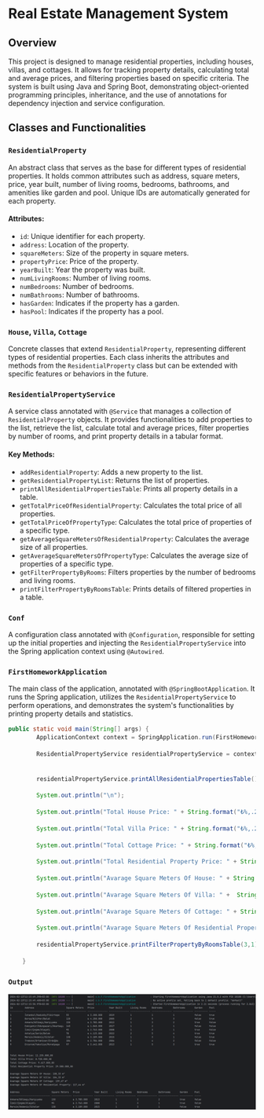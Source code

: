 
# Real Estate Management System

## Overview
This project is designed to manage residential properties, including houses, villas, and cottages. It allows for tracking property details, calculating total and average prices, and filtering properties based on specific criteria. The system is built using Java and Spring Boot, demonstrating object-oriented programming principles, inheritance, and the use of annotations for dependency injection and service configuration.

## Classes and Functionalities

### `ResidentialProperty`
An abstract class that serves as the base for different types of residential properties. It holds common attributes such as address, square meters, price, year built, number of living rooms, bedrooms, bathrooms, and amenities like garden and pool. Unique IDs are automatically generated for each property.

#### Attributes:
- `id`: Unique identifier for each property.
- `address`: Location of the property.
- `squareMeters`: Size of the property in square meters.
- `propertyPrice`: Price of the property.
- `yearBuilt`: Year the property was built.
- `numLivingRooms`: Number of living rooms.
- `numBedrooms`: Number of bedrooms.
- `numBathrooms`: Number of bathrooms.
- `hasGarden`: Indicates if the property has a garden.
- `hasPool`: Indicates if the property has a pool.

### `House`, `Villa`, `Cottage`
Concrete classes that extend `ResidentialProperty`, representing different types of residential properties. Each class inherits the attributes and methods from the `ResidentialProperty` class but can be extended with specific features or behaviors in the future.

### `ResidentialPropertyService`
A service class annotated with `@Service` that manages a collection of `ResidentialProperty` objects. It provides functionalities to add properties to the list, retrieve the list, calculate total and average prices, filter properties by number of rooms, and print property details in a tabular format.

#### Key Methods:
- `addResidentialProperty`: Adds a new property to the list.
- `getResidentialPropertyList`: Returns the list of properties.
- `printAllResidentialPropertiesTable`: Prints all property details in a table.
- `getTotalPriceOfResidentialProperty`: Calculates the total price of all properties.
- `getTotalPriceOfPropertyType`: Calculates the total price of properties of a specific type.
- `getAverageSquareMetersOfResidentialProperty`: Calculates the average size of all properties.
- `getAverageSquareMetersOfPropertyType`: Calculates the average size of properties of a specific type.
- `getFilterPropertyByRooms`: Filters properties by the number of bedrooms and living rooms.
- `printFilterPropertyByRoomsTable`: Prints details of filtered properties in a table.

### `Conf`
A configuration class annotated with `@Configuration`, responsible for setting up the initial properties and injecting the `ResidentialPropertyService` into the Spring application context using `@Autowired`.

### `FirstHomeworkApplication`
The main class of the application, annotated with `@SpringBootApplication`. It runs the Spring application, utilizes the `ResidentialPropertyService` to perform operations, and demonstrates the system's functionalities by printing property details and statistics.
```java
public static void main(String[] args) {
		ApplicationContext context = SpringApplication.run(FirstHomeworkApplication.class, args);

		ResidentialPropertyService residentialPropertyService = context.getBean(ResidentialPropertyService.class);


		residentialPropertyService.printAllResidentialPropertiesTable();

		System.out.println("\n");

		System.out.println("Total House Price: " + String.format("₺%,.2f",residentialPropertyService.getTotalPriceOfPropertyType(House.class)));

		System.out.println("Total Villa Price: " + String.format("₺%,.2f",residentialPropertyService.getTotalPriceOfPropertyType(Villa.class)));

		System.out.println("Total Cottage Price: " + String.format("₺%,.2f",residentialPropertyService.getTotalPriceOfPropertyType(Cottage.class)));

		System.out.println("Total Residential Property Price: " + String.format("₺%,.2f",residentialPropertyService.getTotalPriceOfResidentialProperty())+"\n");

		System.out.println("Avarage Square Meters Of House: " + String.format("%,.2f",residentialPropertyService.getAverageSquareMetersOfPropertyType(House.class)) + " m\u00B2");

		System.out.println("Avarage Square Meters Of Villa: " +  String.format("%,.2f",residentialPropertyService.getAverageSquareMetersOfPropertyType(Villa.class)) + " m\u00B2");

		System.out.println("Avarage Square Meters Of Cottage: " + String.format("%,.2f",residentialPropertyService.getAverageSquareMetersOfPropertyType(Cottage.class)) + " m\u00B2");

		System.out.println("Avarage Square Meters Of Residential Property: " + 	String.format("%,.2f",residentialPropertyService.getAverageSquareMetersOfResidentialProperty()) + " m\u00B2 \n");

		residentialPropertyService.printFilterPropertyByRoomsTable(3,1);

	}
```
	
	
	
### `Output`
![Output](./OutputImg/output.png)
